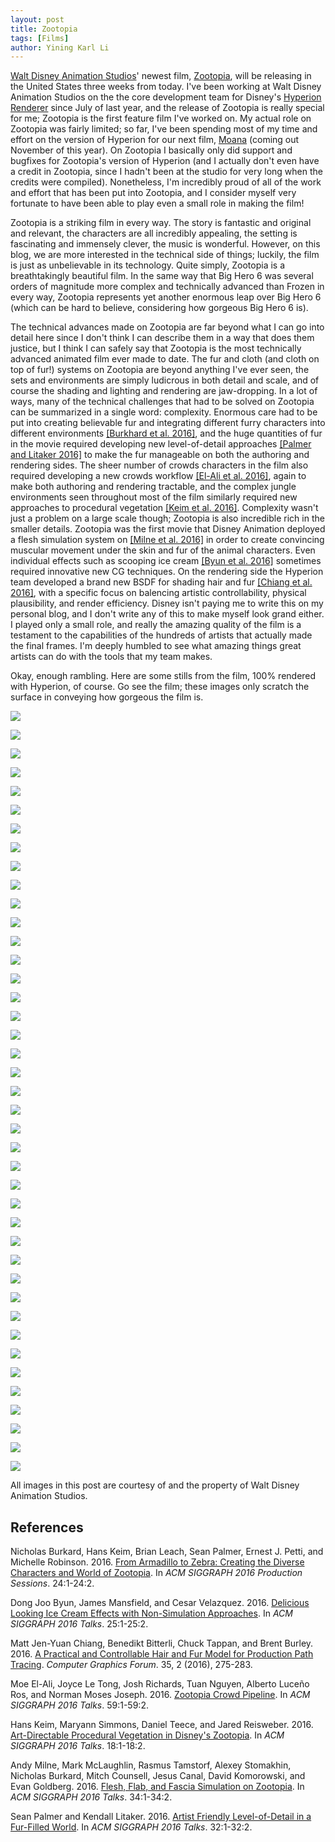 ```yaml
---
layout: post
title: Zootopia
tags: [Films]
author: Yining Karl Li
---
```


[Walt Disney Animation Studios](http://www.disneyanimation.com/)' newest film, [Zootopia](http://www.disneyanimation.com/projects/zootopia), will be releasing in the United States three weeks from today.
I've been working at Walt Disney Animation Studios on the the core development team for Disney's [Hyperion Renderer](http://www.disneyanimation.com/technology/innovations/hyperion) since July of last year, and the release of Zootopia is really special for me; Zootopia is the first feature film I've worked on.
My actual role on Zootopia was fairly limited; so far, I've been spending most of my time and effort on the version of Hyperion for our next film, [Moana](http://www.disneyanimation.com/projects/moana) (coming out November of this year).
On Zootopia I basically only did support and bugfixes for Zootopia's version of Hyperion (and I actually don't even have a credit in Zootopia, since I hadn't been at the studio for very long when the credits were compiled).
Nonetheless, I'm incredibly proud of all of the work and effort that has been put into Zootopia, and I consider myself very fortunate to have been able to play even a small role in making the film!

Zootopia is a striking film in every way.
The story is fantastic and original and relevant, the characters are all incredibly appealing, the setting is fascinating and immensely clever, the music is wonderful.
However, on this blog, we are more interested in the technical side of things; luckily, the film is just as unbelievable in its technology.
Quite simply, Zootopia is a breathtakingly beautiful film.
In the same way that Big Hero 6 was several orders of magnitude more complex and technically advanced than Frozen in every way, Zootopia represents yet another enormous leap over Big Hero 6 (which can be hard to believe, considering how gorgeous Big Hero 6 is). 

The technical advances made on Zootopia are far beyond what I can go into detail here since I don't think I can describe them in a way that does them justice, but I think I can safely say that Zootopia is the most technically advanced animated film ever made to date.
The fur and cloth (and cloth on top of fur!) systems on Zootopia are beyond anything I've ever seen, the sets and environments are simply ludicrous in both detail and scale, and of course the shading and lighting and rendering are jaw-dropping.
In a lot of ways, many of the technical challenges that had to be solved on Zootopia can be summarized in a single word: complexity.
Enormous care had to be put into creating believable fur and integrating different furry characters into different environments [[Burkhard et al. 2016]](https://dl.acm.org/doi/10.1145/2936733.2936736), and the huge quantities of fur in the movie required developing new level-of-detail approaches [[Palmer and Litaker 2016]](https://dl.acm.org/citation.cfm?id=2927466) to make the fur manageable on both the authoring and rendering sides.
The sheer number of crowds characters in the film also required developing a new crowds workflow [[El-Ali et al. 2016]](https://dl.acm.org/doi/10.1145/2897839.2927467), again to make both authoring and rendering tractable, and the complex jungle environments seen throughout most of the film similarly required new approaches to procedural vegetation [[Keim et al. 2016]](https://dl.acm.org/citation.cfm?id=2927469).
Complexity wasn't just a problem on a large scale though; Zootopia is also incredible rich in the smaller details.
Zootopia was the first movie that Disney Animation deployed a flesh simulation system on [[Milne et al. 2016]](https://dl.acm.org/citation.cfm?id=2927390) in order to create convincing muscular movement under the skin and fur of the animal characters.
Even individual effects such as scooping ice cream [[Byun et al. 2016]](https://dl.acm.org/citation.cfm?id=2927445) sometimes required innovative new CG techniques.
On the rendering side the Hyperion team developed a brand new BSDF for shading hair and fur [[Chiang et al. 2016]](https://onlinelibrary.wiley.com/doi/abs/10.1111/cgf.12830), with a specific focus on balencing artistic controllability, physical plausibility, and render efficiency.
Disney isn't paying me to write this on my personal blog, and I don't write any of this to make myself look grand either.
I played only a small role, and really the amazing quality of the film is a testament to the capabilities of the hundreds of artists that actually made the final frames.
I'm deeply humbled to see what amazing things great artists can do with the tools that my team makes.

Okay, enough rambling. Here are some stills from the film, 100% rendered with Hyperion, of course. Go see the film; these images only scratch the surface in conveying how gorgeous the film is.

[![]({{site.url}}/content/images/2016/Feb/zoot_01.jpg)]({{site.url}}/content/images/2016/Feb/zoot_01.jpg)

[![]({{site.url}}/content/images/2016/Feb/zoot_03.jpg)]({{site.url}}/content/images/2016/Feb/zoot_03.jpg)

[![]({{site.url}}/content/images/2016/Feb/zoot_13.jpg)]({{site.url}}/content/images/2016/Feb/zoot_13.jpg)

[![]({{site.url}}/content/images/2016/Feb/zoot_14.jpg)]({{site.url}}/content/images/2016/Feb/zoot_14.jpg)

[![]({{site.url}}/content/images/2016/Feb/zoot_02.jpg)]({{site.url}}/content/images/2016/Feb/zoot_02.jpg)

[![]({{site.url}}/content/images/2016/Feb/zoot_04.jpg)]({{site.url}}/content/images/2016/Feb/zoot_04.jpg)

[![]({{site.url}}/content/images/2016/Feb/zoot_05.jpg)]({{site.url}}/content/images/2016/Feb/zoot_05.jpg)

[![]({{site.url}}/content/images/2016/Feb/zoot_40.jpg)]({{site.url}}/content/images/2016/Feb/zoot_40.jpg)

[![]({{site.url}}/content/images/2016/Feb/zoot_06.jpg)]({{site.url}}/content/images/2016/Feb/zoot_06.jpg)

[![]({{site.url}}/content/images/2016/Feb/zoot_07.jpg)]({{site.url}}/content/images/2016/Feb/zoot_07.jpg)

[![]({{site.url}}/content/images/2016/Feb/zoot_16.jpg)]({{site.url}}/content/images/2016/Feb/zoot_16.jpg)

[![]({{site.url}}/content/images/2016/Feb/zoot_08.jpg)]({{site.url}}/content/images/2016/Feb/zoot_08.jpg)

[![]({{site.url}}/content/images/2016/Feb/zoot_10.jpg)]({{site.url}}/content/images/2016/Feb/zoot_10.jpg)

[![]({{site.url}}/content/images/2016/Feb/zoot_11.jpg)]({{site.url}}/content/images/2016/Feb/zoot_11.jpg)

[![]({{site.url}}/content/images/2016/Feb/zoot_12.jpg)]({{site.url}}/content/images/2016/Feb/zoot_12.jpg)

[![]({{site.url}}/content/images/2016/Feb/zoot_09.jpg)]({{site.url}}/content/images/2016/Feb/zoot_09.jpg)

[![]({{site.url}}/content/images/2016/Feb/zoot_33.jpg)]({{site.url}}/content/images/2016/Feb/zoot_33.jpg)

[![]({{site.url}}/content/images/2016/Feb/zoot_15.jpg)]({{site.url}}/content/images/2016/Feb/zoot_15.jpg)

[![]({{site.url}}/content/images/2016/Feb/zoot_17.jpg)]({{site.url}}/content/images/2016/Feb/zoot_17.jpg)

[![]({{site.url}}/content/images/2016/Feb/zoot_18.jpg)]({{site.url}}/content/images/2016/Feb/zoot_18.jpg)

[![]({{site.url}}/content/images/2016/Feb/zoot_41.jpg)]({{site.url}}/content/images/2016/Feb/zoot_41.jpg)

[![]({{site.url}}/content/images/2016/Feb/zoot_39.jpg)]({{site.url}}/content/images/2016/Feb/zoot_39.jpg)

[![]({{site.url}}/content/images/2016/Feb/zoot_19.jpg)]({{site.url}}/content/images/2016/Feb/zoot_19.jpg)

[![]({{site.url}}/content/images/2016/Feb/zoot_20.jpg)]({{site.url}}/content/images/2016/Feb/zoot_20.jpg)

[![]({{site.url}}/content/images/2016/Feb/zoot_21.jpg)]({{site.url}}/content/images/2016/Feb/zoot_21.jpg)

[![]({{site.url}}/content/images/2016/Feb/zoot_31.jpg)]({{site.url}}/content/images/2016/Feb/zoot_31.jpg)

[![]({{site.url}}/content/images/2016/Feb/zoot_22.jpg)]({{site.url}}/content/images/2016/Feb/zoot_22.jpg)

[![]({{site.url}}/content/images/2016/Feb/zoot_27.jpg)]({{site.url}}/content/images/2016/Feb/zoot_27.jpg)

[![]({{site.url}}/content/images/2016/Feb/zoot_23.jpg)]({{site.url}}/content/images/2016/Feb/zoot_23.jpg)

[![]({{site.url}}/content/images/2016/Feb/zoot_35.jpg)]({{site.url}}/content/images/2016/Feb/zoot_35.jpg)

[![]({{site.url}}/content/images/2016/Feb/zoot_36.jpg)]({{site.url}}/content/images/2016/Feb/zoot_36.jpg)

[![]({{site.url}}/content/images/2016/Feb/zoot_37.jpg)]({{site.url}}/content/images/2016/Feb/zoot_37.jpg)

[![]({{site.url}}/content/images/2016/Feb/zoot_24.jpg)]({{site.url}}/content/images/2016/Feb/zoot_24.jpg)

[![]({{site.url}}/content/images/2016/Feb/zoot_25.jpg)]({{site.url}}/content/images/2016/Feb/zoot_25.jpg)

[![]({{site.url}}/content/images/2016/Feb/zoot_28.jpg)]({{site.url}}/content/images/2016/Feb/zoot_28.jpg)

[![]({{site.url}}/content/images/2016/Feb/zoot_29.jpg)]({{site.url}}/content/images/2016/Feb/zoot_29.jpg)

[![]({{site.url}}/content/images/2016/Feb/zoot_32.jpg)]({{site.url}}/content/images/2016/Feb/zoot_32.jpg)

[![]({{site.url}}/content/images/2016/Feb/zoot_34.jpg)]({{site.url}}/content/images/2016/Feb/zoot_34.jpg)

[![]({{site.url}}/content/images/2016/Feb/zoot_30.jpg)]({{site.url}}/content/images/2016/Feb/zoot_30.jpg)

[![]({{site.url}}/content/images/2016/Feb/zoot_38.jpg)]({{site.url}}/content/images/2016/Feb/zoot_38.jpg)

[![]({{site.url}}/content/images/2016/Feb/zoot_26.jpg)]({{site.url}}/content/images/2016/Feb/zoot_26.jpg)

All images in this post are courtesy of and the property of Walt Disney Animation Studios.

## References

Nicholas Burkard, Hans Keim, Brian Leach, Sean Palmer, Ernest J. Petti, and Michelle Robinson. 2016. [From Armadillo to Zebra: Creating the Diverse Characters and World of Zootopia](https://dl.acm.org/doi/10.1145/2936733.2936736). In _ACM SIGGRAPH 2016 Production Sessions_. 24:1-24:2.

Dong Joo Byun, James Mansfield, and Cesar Velazquez. 2016. [Delicious Looking Ice Cream Effects with Non-Simulation Approaches](https://dl.acm.org/citation.cfm?id=2927445). In _ACM SIGGRAPH 2016 Talks_. 25:1-25:2.

Matt Jen-Yuan Chiang, Benedikt Bitterli, Chuck Tappan, and Brent Burley. 2016. [A Practical and Controllable Hair and Fur Model for Production Path Tracing](https://onlinelibrary.wiley.com/doi/abs/10.1111/cgf.12830). _Computer Graphics Forum_. 35, 2 (2016), 275-283.

Moe El-Ali, Joyce Le Tong, Josh Richards, Tuan Nguyen, Alberto Luceño Ros, and Norman Moses Joseph. 2016. [Zootopia Crowd Pipeline](https://dl.acm.org/doi/10.1145/2897839.2927467). In _ACM SIGGRAPH 2016 Talks_. 59:1-59:2.

Hans Keim, Maryann Simmons, Daniel Teece, and Jared Reisweber. 2016. [Art-Directable Procedural Vegetation in Disney's Zootopia](https://dl.acm.org/citation.cfm?id=2927469). In _ACM SIGGRAPH 2016 Talks_. 18:1-18:2.

Andy Milne, Mark McLaughlin, Rasmus Tamstorf, Alexey Stomakhin, Nicholas Burkard, Mitch Counsell, Jesus Canal, David Komorowski, and Evan Goldberg. 2016. [Flesh, Flab, and Fascia Simulation on Zootopia](https://dl.acm.org/citation.cfm?id=2927390). In _ACM SIGGRAPH 2016 Talks_. 34:1-34:2.

Sean Palmer and Kendall Litaker. 2016. [Artist Friendly Level-of-Detail in a Fur-Filled World](https://dl.acm.org/citation.cfm?id=2927466). In _ACM SIGGRAPH 2016 Talks_. 32:1-32:2.
